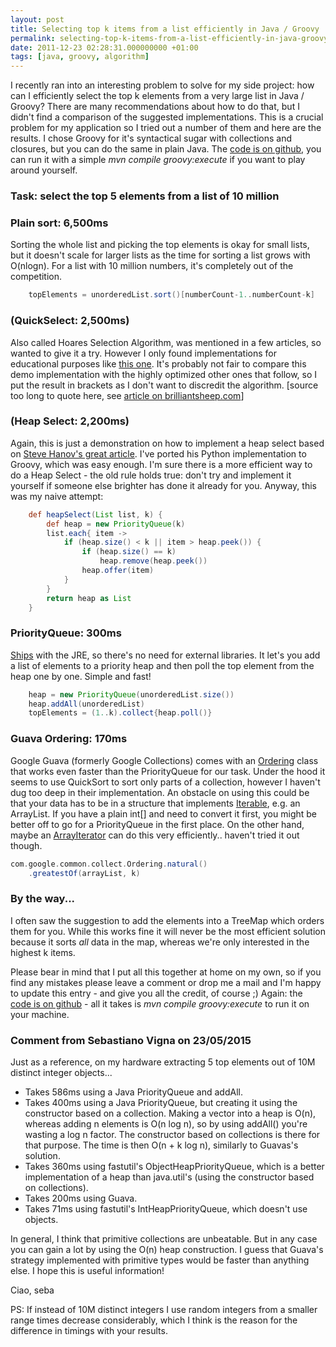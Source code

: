 ```yaml
---
layout: post
title: Selecting top k items from a list efficiently in Java / Groovy
permalink: selecting-top-k-items-from-a-list-efficiently-in-java-groovy
date: 2011-12-23 02:28:31.000000000 +01:00
tags: [java, groovy, algorithm]
---
```

I recently ran into an interesting problem to solve for my side project: how can I efficiently select the top k elements from a very large list in Java / Groovy?
There are many recommendations about how to do that, but I didn't find a comparison of the suggested implementations. This is a crucial problem for my application so I tried out a number of them and here are the results. I chose Groovy for it's syntactical sugar with collections and closures, but you can do the same in plain Java. The <a href="https://github.com/mpollmeier/Selection-Algorithms">code is on github</a>, you can run it with a simple <em>mvn compile groovy:execute</em> if you want to play around yourself. 


<h3>Task: select the top 5 elements from a list of 10 million</h3>

<h3>Plain sort: 6,500ms</h3>
Sorting the whole list and picking the top elements is okay for small lists, but it doesn't scale for larger lists as the time for sorting a list grows with O(nlogn). For a list with 10 million numbers, it's completely out of the competition. 

``` groovy
    topElements = unorderedList.sort()[numberCount-1..numberCount-k]
```

<h3>(QuickSelect: 2,500ms)</h3>
Also called Hoares Selection Algorithm, was mentioned in a few articles, so wanted to give it a try. However I only found implementations for educational purposes like <a href="http://www.brilliantsheep.com/java-implementation-of-hoares-selection-algorithm-quickselect/">this one</a>. It's probably not fair to compare this demo implementation with the highly optimized other ones that follow, so I put the result in brackets as I don't want to discredit the algorithm. 
[source too long to quote here, see <a href="http://www.brilliantsheep.com/java-implementation-of-hoares-selection-algorithm-quickselect/">article on brilliantsheep.com</a>]

<h3>(Heap Select: 2,200ms)</h3>
Again, this is just a demonstration on how to implement a heap select based on <a href="http://stevehanov.ca/blog/index.php?id=122">Steve Hanov's great article</a>. I've ported his Python implementation to Groovy, which was easy enough. I'm sure there is a more efficient way to do a Heap Select - the old rule holds true: don't try and implement it yourself if someone else brighter has done it already for you. Anyway, this was my naive attempt:

``` groovy
    def heapSelect(List list, k) {
        def heap = new PriorityQueue(k)
        list.each{ item ->
            if (heap.size() < k || item > heap.peek()) {
                if (heap.size() == k)
                    heap.remove(heap.peek())
                heap.offer(item)
            }
        }
        return heap as List
    }
```

<h3>PriorityQueue: 300ms</h3>
<a href="http://docs.oracle.com/javase/7/docs/api/java/util/PriorityQueue.html">Ships</a> with the JRE, so there's no need for external libraries. It let's you add a list of elements to a priority heap and then poll the top element from the heap one by one. Simple and fast!

``` groovy
    heap = new PriorityQueue(unorderedList.size())
    heap.addAll(unorderedList)
    topElements = (1..k).collect{heap.poll()}
```

<h3>Guava Ordering: 170ms</h3>
Google Guava (formerly Google Collections) comes with an <a href="http://guava-libraries.googlecode.com/svn/trunk/javadoc/com/google/common/collect/Ordering.html">Ordering</a> class that works even faster than the PriorityQueue for our task. Under the hood it seems to use QuickSort to sort only parts of a collection, however I haven't dug too deep in their implementation. 
An obstacle on using this could be that your data has to be in a structure that implements <a href="http://docs.oracle.com/javase/7/docs/api/java/lang/Iterable.html">Iterable</a>, e.g. an ArrayList. If you have a plain int[] and need to convert it first, you might be better off to go for a PriorityQueue in the first place. On the other hand, maybe an <a href="http://commons.apache.org/collections/apidocs/org/apache/commons/collections/iterators/ArrayIterator.html">ArrayIterator</a> can do this very efficiently.. haven't tried it out though.

``` groovy
com.google.common.collect.Ordering.natural()
    .greatestOf(arrayList, k)
```


<h3>By the way...</h3>
I often saw the suggestion to add the elements into a TreeMap which orders them for you. While this works fine it will never be the most efficient solution because it sorts <em>all</em> data in the map, whereas we're only interested in the highest k items. 

Please bear in mind that I put all this together at home on my own, so if you find any mistakes please leave a comment or drop me a mail and I'm happy to update this entry - and give you all the credit, of course ;) 
Again: the <a href="https://github.com/mpollmeier/Selection-Algorithms">code is on github</a> - all it takes is <em>mvn compile groovy:execute</em> to run it on your machine. 

<h3>Comment from Sebastiano Vigna on 23/05/2015</h3>
Just as a reference, on my hardware extracting 5 top elements out of 10M distinct integer objects...

* Takes 586ms using a Java PriorityQueue and addAll.
* Takes 400ms using a Java PriorityQueue, but creating it using the constructor based on a collection. Making a vector into a heap is O(n), whereas adding n elements is O(n log n), so by using addAll() you're wasting a log n factor. The constructor based on collections is there for that purpose. The time is then O(n + k log n), similarly to Guavas's solution.
* Takes 360ms using fastutil's ObjectHeapPriorityQueue, which is a better implementation of a heap than java.util's (using the constructor based on collections).
* Takes 200ms using Guava.
* Takes 71ms using fastutil's IntHeapPriorityQueue, which doesn't use objects.

In general, I think that primitive collections are unbeatable. But in any case you can gain a lot by using the O(n) heap construction. I guess that Guava's strategy implemented with primitive types would be faster than anything else. I hope this is useful information!

Ciao, seba

PS: If instead of 10M distinct integers I use random integers from a smaller range times decrease considerably, which I think is the reason for the difference in timings with your results.
